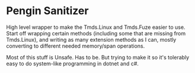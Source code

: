 ﻿# Pengin Sanitizer

High level wrapper to make the Tmds.Linux and Tmds.Fuze easier to use.
Start off wrapping certain methods (including some that are missing from Tmds.Linux),
and writing as many extension methods as I can, mostly converting to different needed memory/span
operations.

Most of this stuff is Unsafe.  Has to be. But trying to make it so it's tolerably easy to do 
system-like programming in dotnet and c#.

